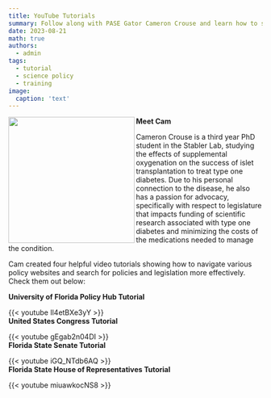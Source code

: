 ```yaml
---
title: YouTube Tutorials
summary: Follow along with PASE Gator Cameron Crouse and learn how to search for policies and legislation more effectively!
date: 2023-08-21
math: true
authors:
  - admin
tags:
  - tutorial
  - science policy
  - training
image:
  caption: 'text'
---
```

**Meet Cam**
<img align="left" src="cam.png" width="250">

Cameron Crouse is a third year PhD student in the Stabler Lab, studying the effects of supplemental oxygenation on the success of islet transplantation to treat type one diabetes. Due to his personal connection to the disease, he also has a passion for advocacy, specifically with respect to legislature that impacts funding of scientific research associated with type one diabetes and minimizing the costs of the medications needed to manage the condition.

Cam created four helpful video tutorials showing how to navigate various policy websites and search for policies and legislation more effectively. Check them out below:

**University of Florida Policy Hub Tutorial**

  {{< youtube Il4etBXe3yY >}}
<br />
**United States Congress Tutorial**

  {{< youtube gEgab2n04DI >}}
<br />
**Florida State Senate Tutorial**

  {{< youtube iGQ_NTdb6AQ >}}
<br />
**Florida State House of Representatives Tutorial**

  {{< youtube miuawkocNS8 >}}
